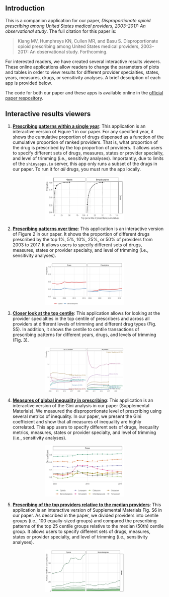 
## Introduction

This is a companion application for our paper, *Disproportionate opioid
prescribing among United States medical providers, 2003–2017: An
observational study*. The full citation for this paper is:

> Kiang MV, Humphreys KN, Cullen MR, and Basu S. Disproportionate opioid
> prescribing among United States medical providers, 2003–2017: An
> observational study. Forthcoming.

For interested readers, we have created several interactive results
viewers. These online applications allow readers to change the
parameters of plots and tables in order to view results for different
provider specialties, states, years, measures, drugs, or sensitivity
analyses. A brief description of each app is provided below.

The code for both our paper and these apps is available online in the
[official paper
respository](https://mathewkiang.com/disproportionate_prescribing).

## Interactive results viewers

1.  [**Prescribing patterns within a single
    year**](https://sanjaybasu.shinyapps.io/lorenz_curve_app/): This
    application is an interactive version of Figure 1 in our paper. For
    any specified year, it shows the cumulative proportion of drugs
    dispensed as a function of the cumulative proportion of ranked
    providers. That is, what proportion of the drug is prescribed by the
    top proportion of providers. It allows users to specify different
    sets of drugs, measures, states or provider specialty, and level of
    trimming (i.e., sensitivity analyses). Importantly, due to limits of
    the `shinyapps.io` server, this app only runs a subset of the drugs
    in our paper. To run it for *all* drugs, you must run the app
    locally.

<p align="center">

<img src="./../misc/lorenz_app_sample.png" width="50%" />

</p>

2.  [**Prescribing patterns over
    time**](https://sanjaybasu.shinyapps.io/prescribing_over_time_app/):
    This application is an interactive version of Figure 2 in our paper.
    It shows the proportion of different drugs prescribed by the top 1%,
    5%, 10%, 25%, or 50% of providers from 2003 to 2017. It allows users
    to specify different sets of drugs, measures, states or provider
    specialty, and level of trimming (i.e., sensitivity analyses).

<p align="center">

<img src="./../misc/top_centile_prescribing_sample.png" width="50%" />

</p>

3.  [**Closer look at the top
    centile**](https://sanjaybasu.shinyapps.io/inequality_over_time_app/):
    This application allows for looking at the provider specialties in
    the top centile of prescribers and across all providers at different
    levels of trimming and different drug types (Fig. S5). In addition,
    it shows the centile to centile transactions of prescribing patterns
    for different years, drugs, and levels of trimming (Fig. 3).

<p align="center">

<img src="./../misc/top_centile_app_sample.png" width="50%" />

</p>

4.  [**Measures of global inequality in
    prescribing**](https://sanjaybasu.shinyapps.io/top_centile_app/):
    This application is an interactive version of the Gini analysis in
    our paper (Supplemental Materials). We measured the disproportionate
    level of prescribing using several metrics of inequality. In our
    paper, we present the Gini coefficient and show that all measures of
    inequality are highly correlated. This app users to specify
    different sets of drugs, inequality metrics, measures, states or
    provider specialty, and level of trimming (i.e., sensitivity
    analyses).

<p align="center">

<img src="./../misc/ineq_app_sample.png" width="50%" />

</p>

5.  [**Prescribing of the top providers relative to the median
    providers**](https://sanjaybasu.shinyapps.io/ntile_relative_app/):
    This application is an interactive version of Supplemental Materials
    Fig. S6 in our paper. As described in the paper, we divided
    providers into centile groups (i.e., 100 equally-sized groups) and
    compared the prescribing patterns of the top 25 centile groups
    relative to the median (50th) centile group. It allows users to
    specify different sets of drugs, measures, states or provider
    specialty, and level of trimming (i.e., sensitivity analyses).

<p align="center">

<img src="./../misc/rel_prescribing_app_sample.png" width="50%" />

</p>
